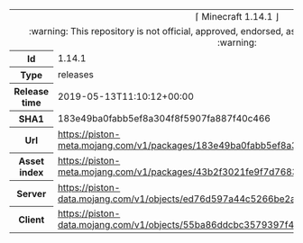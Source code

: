 <html><table>
<tr><td colspan="2" align="center"><img width="0" height="0"><br/>⌈ Minecraft 1.14.1 ⌋<br/><img width="0" height="0"></td></tr>
<tr><td colspan="2" align="center"><img width="0" height="0"><br/>
:warning: This repository is not official, approved, endorsed, associated or connected with Mojang :warning:
<br/><img width="0" height="0"></td></tr>
<tr><th>Id</th><td>1.14.1</td></tr>
<tr><th>Type</th><td>releases</td></tr>
<tr><th>Release time</th><td>2019-05-13T11:10:12+00:00</td></tr>
<tr><th>SHA1</th><td>183e49ba0fabb5ef8a304f8f5907fa887f40c466</td></tr>
<tr><th>Url</th><td><a href="https://piston-meta.mojang.com/v1/packages/183e49ba0fabb5ef8a304f8f5907fa887f40c466/1.14.1.json">https://piston-meta.mojang.com/v1/packages/183e49ba0fabb5ef8a304f8f5907fa887f40c466/1.14.1.json</a></td></tr>
<tr><th>Asset index</th><td><a href="https://piston-meta.mojang.com/v1/packages/43b2f3021fe9f7d768378de95538e22da3ee8301/1.14.json">https://piston-meta.mojang.com/v1/packages/43b2f3021fe9f7d768378de95538e22da3ee8301/1.14.json</a></td></tr>
<tr><th>Server</th><td><a href="https://piston-data.mojang.com/v1/objects/ed76d597a44c5266be2a7fcd77a8270f1f0bc118/server.jar">https://piston-data.mojang.com/v1/objects/ed76d597a44c5266be2a7fcd77a8270f1f0bc118/server.jar</a></td></tr>
<tr><th>Client</th><td><a href="https://piston-data.mojang.com/v1/objects/55ba86ddcbc3579397f41910463ffd4056e1e523/client.jar">https://piston-data.mojang.com/v1/objects/55ba86ddcbc3579397f41910463ffd4056e1e523/client.jar</a></td></tr>
</table></html>